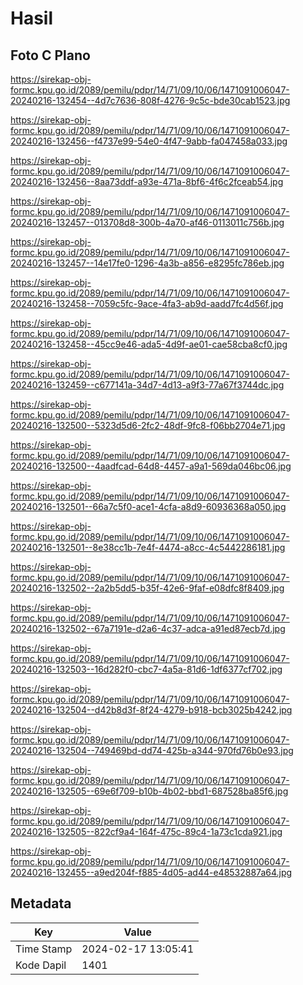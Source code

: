 # Hasil

## Foto C Plano

https://sirekap-obj-formc.kpu.go.id/2089/pemilu/pdpr/14/71/09/10/06/1471091006047-20240216-132454--4d7c7636-808f-4276-9c5c-bde30cab1523.jpg

https://sirekap-obj-formc.kpu.go.id/2089/pemilu/pdpr/14/71/09/10/06/1471091006047-20240216-132456--f4737e99-54e0-4f47-9abb-fa047458a033.jpg

https://sirekap-obj-formc.kpu.go.id/2089/pemilu/pdpr/14/71/09/10/06/1471091006047-20240216-132456--8aa73ddf-a93e-471a-8bf6-4f6c2fceab54.jpg

https://sirekap-obj-formc.kpu.go.id/2089/pemilu/pdpr/14/71/09/10/06/1471091006047-20240216-132457--013708d8-300b-4a70-af46-0113011c756b.jpg

https://sirekap-obj-formc.kpu.go.id/2089/pemilu/pdpr/14/71/09/10/06/1471091006047-20240216-132457--14e17fe0-1296-4a3b-a856-e8295fc786eb.jpg

https://sirekap-obj-formc.kpu.go.id/2089/pemilu/pdpr/14/71/09/10/06/1471091006047-20240216-132458--7059c5fc-9ace-4fa3-ab9d-aadd7fc4d56f.jpg

https://sirekap-obj-formc.kpu.go.id/2089/pemilu/pdpr/14/71/09/10/06/1471091006047-20240216-132458--45cc9e46-ada5-4d9f-ae01-cae58cba8cf0.jpg

https://sirekap-obj-formc.kpu.go.id/2089/pemilu/pdpr/14/71/09/10/06/1471091006047-20240216-132459--c677141a-34d7-4d13-a9f3-77a67f3744dc.jpg

https://sirekap-obj-formc.kpu.go.id/2089/pemilu/pdpr/14/71/09/10/06/1471091006047-20240216-132500--5323d5d6-2fc2-48df-9fc8-f06bb2704e71.jpg

https://sirekap-obj-formc.kpu.go.id/2089/pemilu/pdpr/14/71/09/10/06/1471091006047-20240216-132500--4aadfcad-64d8-4457-a9a1-569da046bc06.jpg

https://sirekap-obj-formc.kpu.go.id/2089/pemilu/pdpr/14/71/09/10/06/1471091006047-20240216-132501--66a7c5f0-ace1-4cfa-a8d9-60936368a050.jpg

https://sirekap-obj-formc.kpu.go.id/2089/pemilu/pdpr/14/71/09/10/06/1471091006047-20240216-132501--8e38cc1b-7e4f-4474-a8cc-4c5442286181.jpg

https://sirekap-obj-formc.kpu.go.id/2089/pemilu/pdpr/14/71/09/10/06/1471091006047-20240216-132502--2a2b5dd5-b35f-42e6-9faf-e08dfc8f8409.jpg

https://sirekap-obj-formc.kpu.go.id/2089/pemilu/pdpr/14/71/09/10/06/1471091006047-20240216-132502--67a7191e-d2a6-4c37-adca-a91ed87ecb7d.jpg

https://sirekap-obj-formc.kpu.go.id/2089/pemilu/pdpr/14/71/09/10/06/1471091006047-20240216-132503--16d282f0-cbc7-4a5a-81d6-1df6377cf702.jpg

https://sirekap-obj-formc.kpu.go.id/2089/pemilu/pdpr/14/71/09/10/06/1471091006047-20240216-132504--d42b8d3f-8f24-4279-b918-bcb3025b4242.jpg

https://sirekap-obj-formc.kpu.go.id/2089/pemilu/pdpr/14/71/09/10/06/1471091006047-20240216-132504--749469bd-dd74-425b-a344-970fd76b0e93.jpg

https://sirekap-obj-formc.kpu.go.id/2089/pemilu/pdpr/14/71/09/10/06/1471091006047-20240216-132505--69e6f709-b10b-4b02-bbd1-687528ba85f6.jpg

https://sirekap-obj-formc.kpu.go.id/2089/pemilu/pdpr/14/71/09/10/06/1471091006047-20240216-132505--822cf9a4-164f-475c-89c4-1a73c1cda921.jpg

https://sirekap-obj-formc.kpu.go.id/2089/pemilu/pdpr/14/71/09/10/06/1471091006047-20240216-132455--a9ed204f-f885-4d05-ad44-e48532887a64.jpg


## Metadata

| Key        | Value               |
| ---------- | ------------------- |
| Time Stamp | 2024-02-17 13:05:41 |
| Kode Dapil | 1401                |



